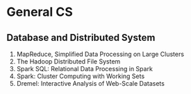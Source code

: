 # General CS

## Database and Distributed System

1. MapReduce, Simplified Data Processing on Large Clusters
2. The Hadoop Distributed File System
3. Spark SQL: Relational Data Processing in Spark
4. Spark: Cluster Computing with Working Sets
5. Dremel: Interactive Analysis of Web-Scale Datasets